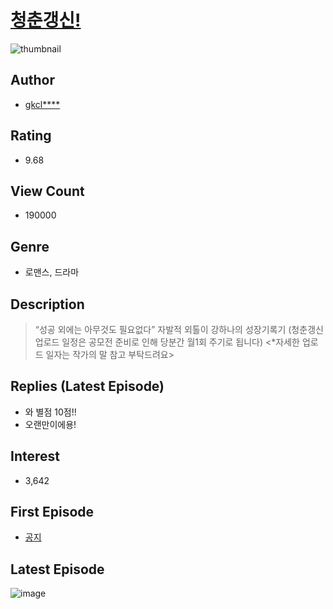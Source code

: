 # [청춘갱신!](https://comic.naver.com/bestChallenge/list?titleId=758637)
![thumbnail](https://image-comic.pstatic.net/user_contents_data/challenge_comic/2020/12/24/334413/thumbnail_202x164b08ebc1c_4b43_4068_9a8b_d5c910ffae05_00003028.JPEG)

## Author
- [gkcl****](https://comic.naver.com/artistTitle?id=334413)

## Rating
- 9.68

## View Count
- 190000

## Genre
- 로맨스, 드라마

## Description
> “성공 외에는 아무것도 필요없다” 자발적 외톨이 강하나의 성장기록기 (청춘갱신 업로드 일정은 공모전 준비로 인해 당분간 월1회 주기로 됩니다) <*자세한 업로드 일자는 작가의 말 참고 부탁드려요>

## Replies (Latest Episode)
- 와 별점 10점!!
- 오랜만이에용!

## Interest
- 3,642

## First Episode
- [공지](https://comic.naver.com/bestChallenge/detail?titleId=758637&no=14)

## Latest Episode
![image](https://image-comic.pstatic.net/user_contents_data/challenge_comic/2023/05/25/334413/upload_7378640256401433904.jpeg)
